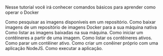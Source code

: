 Nesse tutorial você irá conhecer comandos básicos para aprender como operar o Docker

Como pesquisar as imagens disponíveis em um repositório.
Como baixar imagens de um repositório de imagens Docker para a sua máquina nativa
Como listar as imagens baixadas na sua máquina.
Como iniciar um contêineres a partir de uma imagem.
Como listar os contêineres ativos.
Como parar um contêiner ativo.
Como criar um conêiner próprio com uma aplicação NodeJS.
Como executar a aplicação.